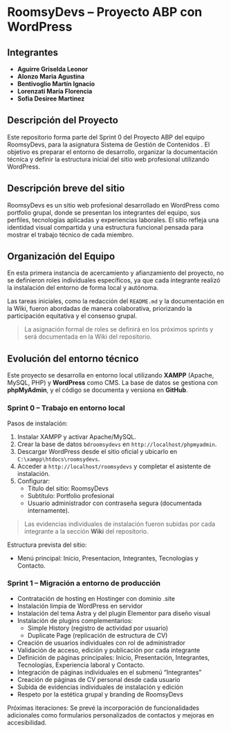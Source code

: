 # RoomsyDevs – Proyecto ABP con WordPress

## Integrantes

- **Aguirre Griselda Leonor**
- **Alonzo Maria Agustina**
- **Bentivoglio Martín Ignacio** 
- **Lorenzati María Florencia**
- **Sofia Desiree Martinez**

## Descripción del Proyecto

Este repositorio forma parte del Sprint 0 del Proyecto ABP del equipo RoomsyDevs, para la asignatura Sistema de Gestión de Contenidos . El objetivo es preparar el entorno de desarrollo, organizar la documentación técnica y definir la estructura inicial del sitio web profesional utilizando WordPress.


## Descripción breve del sitio

RoomsyDevs es un sitio web profesional desarrollado en WordPress como portfolio grupal, donde se presentan los integrantes del equipo, sus perfiles, tecnologías aplicadas y experiencias laborales. 
El sitio refleja una identidad visual compartida y una estructura funcional pensada para mostrar el trabajo técnico de cada miembro.


## Organización del Equipo

En esta primera instancia de acercamiento y afianzamiento del proyecto, no se definieron roles individuales específicos, ya que cada integrante realizó la instalación del entorno de forma local y autónoma.

Las tareas iniciales, como la redacción del `README.md` y la documentación en la Wiki, fueron abordadas de manera colaborativa, priorizando la participación equitativa y el consenso grupal.

> La asignación formal de roles se definirá en los próximos sprints y será documentada en la Wiki del repositorio.

## Evolución del entorno técnico

Este proyecto se desarrolla en entorno local utilizando **XAMPP** (Apache, MySQL, PHP) y **WordPress** como CMS. La base de datos se gestiona con **phpMyAdmin**, y el código se documenta y versiona en **GitHub**.

### Sprint 0 – Trabajo en entorno local

Pasos de instalación:
1. Instalar XAMPP y activar Apache/MySQL.  
2. Crear la base de datos `bdroomsydevs` en `http://localhost/phpmyadmin`.  
3. Descargar WordPress desde el sitio oficial y ubicarlo en `C:\xampp\htdocs\roomsydevs`.  
4. Acceder a `http://localhost/roomsydevs` y completar el asistente de instalación.  
5. Configurar:
   - Título del sitio: RoomsyDevs  
   - Subtítulo: Portfolio profesional  
   - Usuario administrador con contraseña segura (documentada internamente).

> Las evidencias individuales de instalación fueron subidas por cada integrante a la sección **Wiki** del repositorio.

Estructura prevista del sitio:
- Menú principal: Inicio, Presentacion, Integrantes, Tecnologías y Contacto.

### Sprint 1 – Migración a entorno de producción
- Contratación de hosting en Hostinger con dominio .site
- Instalación limpia de WordPress en servidor
- Instalación del tema Astra y del plugin Elementor para diseño visual
- Instalación de plugins complementarios:
   - Simple History (registro de actividad por usuario)
   - Duplicate Page (replicación de estructura de CV)
- Creación de usuarios individuales con rol de administrador
- Validación de acceso, edición y publicación por cada integrante
- Definición de páginas principales: Inicio, Presentación, Integrantes, Tecnologías, Experiencia laboral y Contacto.
- Integración de páginas individuales en el submenú “Integrantes”
- Creación de páginas de CV personal desde cada usuario
- Subida de evidencias individuales de instalación y edición
- Respeto por la estética grupal y branding de RoomsyDevs

Próximas iteraciones: Se prevé la incorporación de funcionalidades adicionales como formularios personalizados de contactos y mejoras en accesibilidad.
